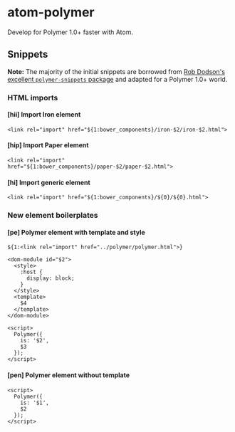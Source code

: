 # atom-polymer

Develop for Polymer 1.0+ faster with Atom.

## Snippets

**Note:** The majority of the initial snippets are borrowed from [Rob Dodson's excellent `polymer-snippets` package](https://github.com/robdodson/Atom-PolymerSnippets) and adapted for a Polymer 1.0+ world.

### HTML imports

#### [hii] Import Iron element

    <link rel="import" href="${1:bower_components}/iron-$2/iron-$2.html">

#### [hip] Import Paper element

    <link rel="import" href="${1:bower_components}/paper-$2/paper-$2.html">

#### [hi] Import generic element

    <link rel="import" href="${1:bower_components}/${0}/${0}.html">

### New element boilerplates

#### [pe] Polymer element with template and style

    ${1:<link rel="import" href="../polymer/polymer.html">}

    <dom-module id="$2">
      <style>
        :host {
          display: block;
        }
      </style>
      <template>
        $4
      </template>
    </dom-module>

    <script>
      Polymer({
        is: '$2',
        $3
      });
    </script>

#### [pen] Polymer element without template

    <script>
      Polymer({
        is: '$1',
        $2
      });
    </script>
